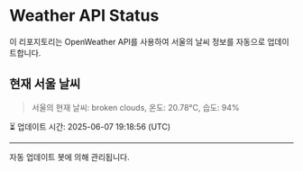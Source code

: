 
# Weather API Status

이 리포지토리는 OpenWeather API를 사용하여 서울의 날씨 정보를 자동으로 업데이트합니다.

## 현재 서울 날씨
> 서울의 현재 날씨: broken clouds, 온도: 20.78°C, 습도: 94%

⏳ 업데이트 시간: 2025-06-07 19:18:56 (UTC)

---
자동 업데이트 봇에 의해 관리됩니다.
